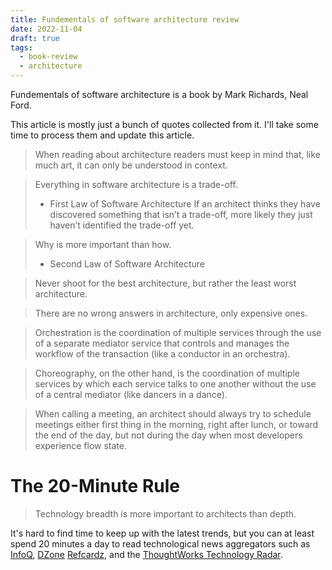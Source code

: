 ```yaml
---
title: Fundementals of software architecture review
date: 2022-11-04
draft: true
tags:
  - book-review
  - architecture
---
```


Fundementals of software architecture is a book by Mark Richards, Neal Ford.

This article is mostly just a bunch of quotes collected from it. I'll take some time to process them and update this article.

 > 
 > When reading about architecture readers must keep in mind that, like much art, it can only be understood in context.

 > 
 > Everything in software architecture is a trade-off.
 > 
 > * First Law of Software Architecture
 >   If an architect thinks they have discovered something that isn’t a trade-off, more likely they just haven’t identified the trade-off yet.

 > 
 > Why is more important than how.
 > 
 > * Second Law of Software Architecture

 > 
 > Never shoot for the best architecture, but rather the least worst architecture.

 > 
 > There are no wrong answers in architecture, only expensive ones.

 > 
 > Orchestration is the coordination of multiple services through the use of a separate mediator service that controls and manages the workflow of the transaction (like a conductor in an orchestra).

 > 
 > Choreography, on the other hand, is the coordination of multiple services by which each service talks to one another without the use of a central mediator (like dancers in a dance).

 > 
 > When calling a meeting, an architect should always try to schedule meetings either first thing in the morning, right after lunch, or toward the end of the day, but not during the day when most developers experience flow state.

# The 20-Minute Rule

 > 
 > Technology breadth is more important to architects than depth.

It's hard to find time to keep up with the latest trends, but you can at least spend 20 minutes a day to read technological news aggregators such as [InfoQ](https://www.infoq.com/), [DZone](https://dzone.com/) [Refcardz](https://dzone.com/refcardz), and the [ThoughtWorks Technology Radar](https://www.thoughtworks.com/radar).
